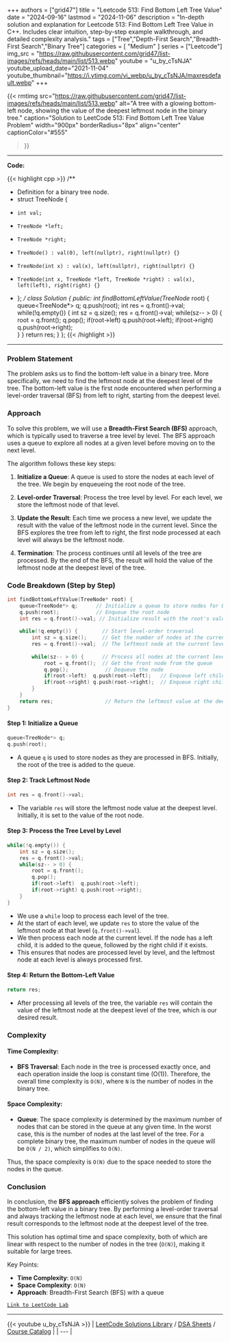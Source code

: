 
+++
authors = ["grid47"]
title = "Leetcode 513: Find Bottom Left Tree Value"
date = "2024-09-16"
lastmod = "2024-11-06"
description = "In-depth solution and explanation for Leetcode 513: Find Bottom Left Tree Value in C++. Includes clear intuition, step-by-step example walkthrough, and detailed complexity analysis."
tags = ["Tree","Depth-First Search","Breadth-First Search","Binary Tree"]
categories = [
    "Medium"
]
series = ["Leetcode"]
img_src = "https://raw.githubusercontent.com/grid47/list-images/refs/heads/main/list/513.webp"
youtube = "u_by_cTsNJA"
youtube_upload_date="2021-11-04"
youtube_thumbnail="https://i.ytimg.com/vi_webp/u_by_cTsNJA/maxresdefault.webp"
+++


{{< rmtimg 
    src="https://raw.githubusercontent.com/grid47/list-images/refs/heads/main/list/513.webp" 
    alt="A tree with a glowing bottom-left node, showing the value of the deepest leftmost node in the binary tree."
    caption="Solution to LeetCode 513: Find Bottom Left Tree Value Problem"
    width="900px"
    borderRadius="8px"
    align="center" 
    captionColor="#555"
>}}
---
**Code:**

{{< highlight cpp >}}
/**
 * Definition for a binary tree node.
 * struct TreeNode {
 *     int val;
 *     TreeNode *left;
 *     TreeNode *right;
 *     TreeNode() : val(0), left(nullptr), right(nullptr) {}
 *     TreeNode(int x) : val(x), left(nullptr), right(nullptr) {}
 *     TreeNode(int x, TreeNode *left, TreeNode *right) : val(x), left(left), right(right) {}
 * };
 */
class Solution {
public:
    int findBottomLeftValue(TreeNode* root) {
        queue<TreeNode*> q;
        q.push(root);
        int res = q.front()->val;
        while(!q.empty()) {
            int sz = q.size();
            res = q.front()->val;
            while(sz-- > 0) {
                root = q.front();
                q.pop();
                if(root->left)  q.push(root->left);
                if(root->right) q.push(root->right);                
            }
        }
        return res;
    }
};
{{< /highlight >}}
---

### Problem Statement

The problem asks us to find the bottom-left value in a binary tree. More specifically, we need to find the leftmost node at the deepest level of the tree. The bottom-left value is the first node encountered when performing a level-order traversal (BFS) from left to right, starting from the deepest level.

### Approach

To solve this problem, we will use a **Breadth-First Search (BFS)** approach, which is typically used to traverse a tree level by level. The BFS approach uses a queue to explore all nodes at a given level before moving on to the next level.

The algorithm follows these key steps:

1. **Initialize a Queue**: A queue is used to store the nodes at each level of the tree. We begin by enqueueing the root node of the tree.
  
2. **Level-order Traversal**: Process the tree level by level. For each level, we store the leftmost node of that level.
  
3. **Update the Result**: Each time we process a new level, we update the result with the value of the leftmost node in the current level. Since the BFS explores the tree from left to right, the first node processed at each level will always be the leftmost node.
  
4. **Termination**: The process continues until all levels of the tree are processed. By the end of the BFS, the result will hold the value of the leftmost node at the deepest level of the tree.

### Code Breakdown (Step by Step)

```cpp
int findBottomLeftValue(TreeNode* root) {
    queue<TreeNode*> q;      // Initialize a queue to store nodes for BFS
    q.push(root);            // Enqueue the root node
    int res = q.front()->val; // Initialize result with the root's value
    
    while(!q.empty()) {        // Start level-order traversal
        int sz = q.size();     // Get the number of nodes at the current level
        res = q.front()->val;  // The leftmost node at the current level is the first node in the queue
        
        while(sz-- > 0) {      // Process all nodes at the current level
            root = q.front();  // Get the front node from the queue
            q.pop();            // Dequeue the node
            if(root->left)  q.push(root->left);   // Enqueue left child, if exists
            if(root->right) q.push(root->right);  // Enqueue right child, if exists
        }
    }
    return res;                 // Return the leftmost value at the deepest level
}
```

#### Step 1: Initialize a Queue
```cpp
queue<TreeNode*> q;
q.push(root);
```
- A queue `q` is used to store nodes as they are processed in BFS. Initially, the root of the tree is added to the queue.

#### Step 2: Track Leftmost Node
```cpp
int res = q.front()->val;
```
- The variable `res` will store the leftmost node value at the deepest level. Initially, it is set to the value of the root node.

#### Step 3: Process the Tree Level by Level
```cpp
while(!q.empty()) {
    int sz = q.size();
    res = q.front()->val;
    while(sz-- > 0) {
        root = q.front();
        q.pop();
        if(root->left)  q.push(root->left);
        if(root->right) q.push(root->right);
    }
}
```
- We use a `while` loop to process each level of the tree.
- At the start of each level, we update `res` to store the value of the leftmost node at that level (`q.front()->val`).
- We then process each node at the current level. If the node has a left child, it is added to the queue, followed by the right child if it exists.
- This ensures that nodes are processed level by level, and the leftmost node at each level is always processed first.

#### Step 4: Return the Bottom-Left Value
```cpp
return res;
```
- After processing all levels of the tree, the variable `res` will contain the value of the leftmost node at the deepest level of the tree, which is our desired result.

### Complexity

#### Time Complexity:
- **BFS Traversal**: Each node in the tree is processed exactly once, and each operation inside the loop is constant time (O(1)). Therefore, the overall time complexity is `O(N)`, where `N` is the number of nodes in the binary tree.

#### Space Complexity:
- **Queue**: The space complexity is determined by the maximum number of nodes that can be stored in the queue at any given time. In the worst case, this is the number of nodes at the last level of the tree. For a complete binary tree, the maximum number of nodes in the queue will be `O(N / 2)`, which simplifies to `O(N)`.
  
Thus, the space complexity is `O(N)` due to the space needed to store the nodes in the queue.

### Conclusion

In conclusion, the **BFS approach** efficiently solves the problem of finding the bottom-left value in a binary tree. By performing a level-order traversal and always tracking the leftmost node at each level, we ensure that the final result corresponds to the leftmost node at the deepest level of the tree.

This solution has optimal time and space complexity, both of which are linear with respect to the number of nodes in the tree (`O(N)`), making it suitable for large trees.

Key Points:
- **Time Complexity**: `O(N)`
- **Space Complexity**: `O(N)`
- **Approach**: Breadth-First Search (BFS) with a queue

[`Link to LeetCode Lab`](https://leetcode.com/problems/find-bottom-left-tree-value/description/)

---
{{< youtube u_by_cTsNJA >}}
| [LeetCode Solutions Library](https://grid47.xyz/leetcode/) / [DSA Sheets](https://grid47.xyz/sheets/) / [Course Catalog](https://grid47.xyz/courses/) |
| --- |
